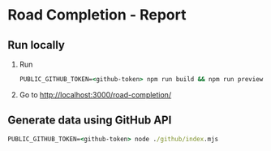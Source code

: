 # Road Completion - Report

## Run locally

1. Run

    ```cmd
    PUBLIC_GITHUB_TOKEN=<github-token> npm run build && npm run preview
    ```

1. Go to <http://localhost:3000/road-completion/>

## Generate data using GitHub API

```cmd
PUBLIC_GITHUB_TOKEN=<github-token> node ./github/index.mjs
```
